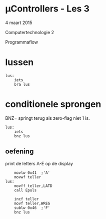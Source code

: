 # µControllers - Les 3
4 maart 2015

Computertechnologie 2

Programmaflow

# lussen

```ASM
lus:
	iets
	bra lus
```

# conditionele sprongen

BNZ= springt terug als zero-flag niet 1 is.

```ASM
lus:
	iets
	bnz lus
```

## oefening

print de letters A-E op de display

```ASM
	movlw 0x41	;'A'
	movwf teller
lus:
	movff teller,LATD
	call Epuls

	incf teller
	movf teller,WREG
	sublw 0x46	;'F'
	bnz lus
```